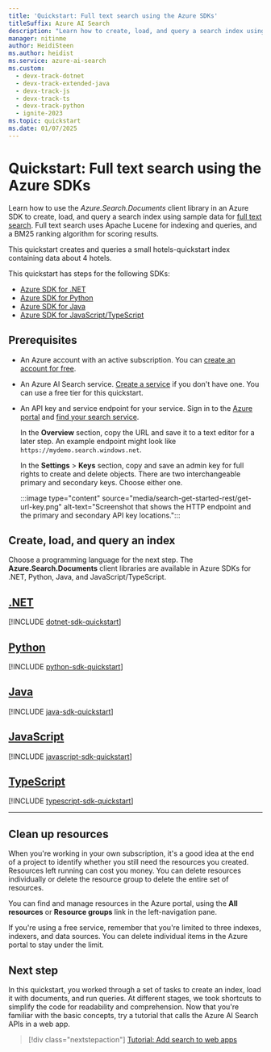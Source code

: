 ```yaml
---
title: 'Quickstart: Full text search using the Azure SDKs'
titleSuffix: Azure AI Search
description: "Learn how to create, load, and query a search index using the Azure SDKs for .NET, Python, Java, and JavaScript."
manager: nitinme
author: HeidiSteen
ms.author: heidist
ms.service: azure-ai-search
ms.custom:
  - devx-track-dotnet
  - devx-track-extended-java
  - devx-track-js
  - devx-track-ts
  - devx-track-python
  - ignite-2023
ms.topic: quickstart
ms.date: 01/07/2025
---
```


# Quickstart: Full text search using the Azure SDKs

Learn how to use the *Azure.Search.Documents* client library in an Azure SDK to create, load, and query a search index using sample data for [full text search](search-lucene-query-architecture.md). Full text search uses Apache Lucene for indexing and queries, and a BM25 ranking algorithm for scoring results.

This quickstart creates and queries a small hotels-quickstart index containing data about 4 hotels.

This quickstart has steps for the following SDKs:

+ [Azure SDK for .NET](?tabs=dotnet#create-load-and-query-an-index)
+ [Azure SDK for Python](?tabs=python#create-load-and-query-an-index)
+ [Azure SDK for Java](?tabs=java#create-load-and-query-an-index)
+ [Azure SDK for JavaScript/TypeScript](?tabs=javascript#create-load-and-query-an-index)

## Prerequisites

+ An Azure account with an active subscription. You can [create an account for free](https://azure.microsoft.com/pricing/purchase-options/azure-account?icid=azurefreeaccount).

+ An Azure AI Search service. [Create a service](search-create-service-portal.md) if you don't have one. You can use a free tier for this quickstart.

+ An API key and service endpoint for your service. Sign in to the [Azure portal](https://portal.azure.com) and [find your search service](https://portal.azure.com/#view/Microsoft_Azure_ProjectOxford/CognitiveServicesHub/~/CognitiveSearch).

  In the **Overview** section, copy the URL and save it to a text editor for a later step. An example endpoint might look like `https://mydemo.search.windows.net`.

  In the **Settings** > **Keys** section, copy and save an admin key for full rights to create and delete objects. There are two interchangeable primary and secondary keys. Choose either one.

  :::image type="content" source="media/search-get-started-rest/get-url-key.png" alt-text="Screenshot that shows the HTTP endpoint and the primary and secondary API key locations.":::

## Create, load, and query an index

Choose a programming language for the next step. The **Azure.Search.Documents** client libraries are available in Azure SDKs for .NET, Python, Java, and JavaScript/TypeScript.

## [**.NET**](#tab/dotnet)

[!INCLUDE [dotnet-sdk-quickstart](includes/quickstarts/dotnet.md)]

## [**Python**](#tab/python)

[!INCLUDE [python-sdk-quickstart](includes/quickstarts/python.md)]

## [**Java**](#tab/java)

[!INCLUDE [java-sdk-quickstart](includes/quickstarts/java.md)]

## [**JavaScript**](#tab/javascript)

[!INCLUDE [javascript-sdk-quickstart](includes/quickstarts/javascript.md)]

## [**TypeScript**](#tab/typescript)

[!INCLUDE [typescript-sdk-quickstart](includes/quickstarts/typescript.md)]

---

## Clean up resources

When you're working in your own subscription, it's a good idea at the end of a project to identify whether you still need the resources you created. Resources left running can cost you money. You can delete resources individually or delete the resource group to delete the entire set of resources.

You can find and manage resources in the Azure portal, using the **All resources** or **Resource groups** link in the left-navigation pane.

If you're using a free service, remember that you're limited to three indexes, indexers, and data sources. You can delete individual items in the Azure portal to stay under the limit.

## Next step

In this quickstart, you worked through a set of tasks to create an index, load it with documents, and run queries. At different stages, we took shortcuts to simplify the code for readability and comprehension. Now that you're familiar with the basic concepts, try a tutorial that calls the Azure AI Search APIs in a web app.

> [!div class="nextstepaction"]
> [Tutorial: Add search to web apps](tutorial-csharp-overview.md)
